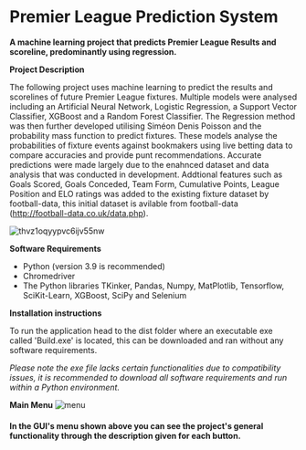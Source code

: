 # Premier League Prediction System
**A machine learning project that predicts Premier League Results and scoreline, predominantly using regression.**

**Project Description**

The following project uses machine learning to predict the results and scorelines of future Premier League fixtures. Multiple models were analysed including an Artificial Neural Network, Logistic Regression, a Support Vector Classifier, XGBoost and a Random Forest Classifier. The Regression method was then further developed utilising Siméon Denis Poisson and the probability mass function to predict fixtures. These models analyse the probabilities of fixture events against bookmakers using live betting data to compare accuracies and provide punt recommendations. Accurate predictions were made largely due to the enahnced dataset and data analysis that was conducted in development. Addtional features such as Goals Scored, Goals Conceded, Team Form, Cumulative Points, League Position and ELO ratings was added to the existing fixture dataset by football-data, this initial dataset is avilable from football-data (http://football-data.co.uk/data.php).

![thvz1oqyypvc6ijv55nw](https://user-images.githubusercontent.com/43520641/117686911-3adeb880-b1af-11eb-8cee-c07ae4299867.jpg)

**Software Requirements**

- Python (version 3.9 is recommended)
- Chromedriver
- The Python libraries TKinker, Pandas, Numpy, MatPlotlib, Tensorflow, SciKit-Learn, XGBoost, SciPy and Selenium

**Installation instructions**

To run the application head to the dist folder where an executable exe called 'Build.exe' is located, this can be downloaded and ran without any software requirements. 

*Please note the exe file lacks certain functionalities due to compatibility issues, it is recommended to download all software requirements and run within a Python environment.*

**Main Menu**
![menu](https://user-images.githubusercontent.com/43520641/117599176-35e32000-b141-11eb-87f5-36abcfa914ee.PNG)


#### In the GUI's menu shown above you can see the project's general functionality through the description given for each button.
